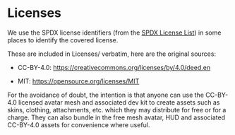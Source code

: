 # Licenses

We use the SPDX license identifiers (from the
[SPDX License List](https://spdx.org/licenses/)) in some places to
identify the covered license.

These are included in Licenses/ verbatim, here are the original sources:

* CC-BY-4.0: https://creativecommons.org/licenses/by/4.0/deed.en

* MIT: https://opensource.org/licenses/MIT

For the avoidance of doubt, the intention is that anyone can use the
CC-BY-4.0 licensed avatar mesh and associated dev kit to create
assets such as skins, clothing, attachments, etc. which they may distribute
for free or for a charge. They can also bundle in the free mesh avatar,
HUD and associated CC-BY-4.0 assets for convenience where useful.

